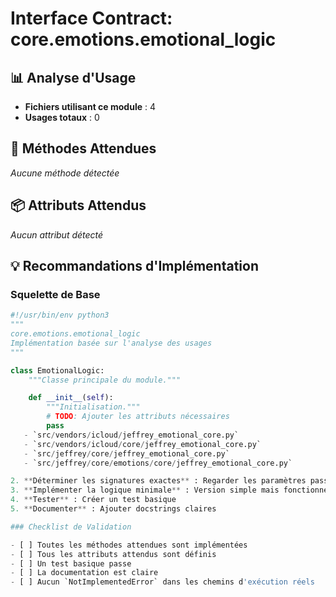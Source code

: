 # Interface Contract: core.emotions.emotional_logic

## 📊 Analyse d'Usage

- **Fichiers utilisant ce module** : 4
- **Usages totaux** : 0

## 🔧 Méthodes Attendues

_Aucune méthode détectée_

## 📦 Attributs Attendus

_Aucun attribut détecté_


## 💡 Recommandations d'Implémentation

### Squelette de Base

```python
#!/usr/bin/env python3
"""
core.emotions.emotional_logic
Implémentation basée sur l'analyse des usages
"""

class EmotionalLogic:
    """Classe principale du module."""

    def __init__(self):
        """Initialisation."""
        # TODO: Ajouter les attributs nécessaires
        pass
   - `src/vendors/icloud/jeffrey_emotional_core.py`
   - `src/vendors/icloud/core/jeffrey_emotional_core.py`
   - `src/jeffrey/core/jeffrey_emotional_core.py`
   - `src/jeffrey/core/emotions/core/jeffrey_emotional_core.py`

2. **Déterminer les signatures exactes** : Regarder les paramètres passés
3. **Implémenter la logique minimale** : Version simple mais fonctionnelle
4. **Tester** : Créer un test basique
5. **Documenter** : Ajouter docstrings claires

### Checklist de Validation

- [ ] Toutes les méthodes attendues sont implémentées
- [ ] Tous les attributs attendus sont définis
- [ ] Un test basique passe
- [ ] La documentation est claire
- [ ] Aucun `NotImplementedError` dans les chemins d'exécution réels
